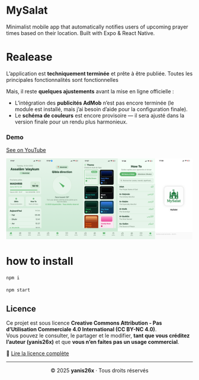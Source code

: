 # MySalat
Minimalist mobile app that automatically notifies users of upcoming prayer times based on their location. Built with Expo &amp; React Native.

# Realease
L’application est **techniquement terminée** et prête à être publiée.
Toutes les principales fonctionnalités sont fonctionnelles

Mais, il reste **quelques ajustements** avant la mise en ligne officielle :
- L’intégration des **publicités AdMob** n’est pas encore terminée (le module est installé, mais j’ai besoin d’aide pour la configuration finale).
- Le **schéma de couleurs** est encore provisoire — il sera ajusté dans la version finale pour un rendu plus harmonieux.


### Demo
[See on YouTube](https://youtube.com/shorts/X3Ul-3ZSmvY?feature=share)

![MySalatV2Show](https://github.com/yanis26x/MySalat/blob/main/assets/screen/MySalatV2Show.png)


# how to install
```bash
npm i

npm start
```

## Licence

Ce projet est sous licence **Creative Commons Attribution - Pas d’Utilisation Commerciale 4.0 International (CC BY-NC 4.0)**.  
Vous pouvez le consulter, le partager et le modifier, **tant que vous créditez l’auteur (yanis26x)** et que **vous n’en faites pas un usage commercial**.  

🔗 [Lire la licence complète](https://creativecommons.org/licenses/by-nc/4.0/deed.fr)

---

<p align="center">© 2025 <b>yanis26x</b> · Tous droits réservés </p>
